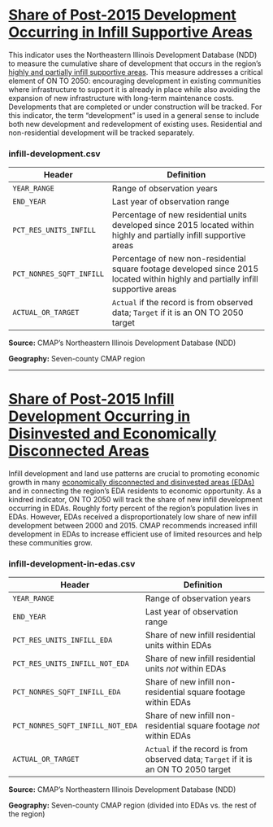 # [Share of Post-2015 Development Occurring in Infill Supportive Areas](https://www.cmap.illinois.gov/2050/indicators/infill-development)

This indicator uses the Northeastern Illinois Development Database (NDD) to measure the cumulative share of development that occurs in the region’s [highly and partially infill supportive areas](https://datahub.cmap.illinois.gov/dataset/on-to-2050-snapshot-data-infill-and-tod). This measure addresses a critical element of ON TO 2050: encouraging development in existing communities where infrastructure to support it is already in place while also avoiding the expansion of new infrastructure with long-term maintenance costs. Developments that are completed or under construction will be tracked. For this indicator, the term “development” is used in a general sense to include both new development and redevelopment of existing uses. Residential and non-residential development will be tracked separately.

### infill-development.csv

Header | Definition
-------|-----------
`YEAR_RANGE` | Range of observation years
`END_YEAR` | Last year of observation range
`PCT_RES_UNITS_INFILL` | Percentage of new residential units developed since 2015 located within highly and partially infill supportive areas
`PCT_NONRES_SQFT_INFILL` | Percentage of new non-residential square footage developed since 2015 located within highly and partially infill supportive areas
`ACTUAL_OR_TARGET` | `Actual` if the record is from observed data; `Target` if it is an ON TO 2050 target

**Source:** CMAP’s Northeastern Illinois Development Database (NDD)

**Geography:** Seven-county CMAP region

---

# [Share of Post-2015 Infill Development Occurring in Disinvested and Economically Disconnected Areas](https://www.cmap.illinois.gov/2050/indicators/infill-development#InclusiveGrowth)

Infill development and land use patterns are crucial to promoting economic growth in many [economically disconnected and disinvested areas (EDAs)](https://www.cmap.illinois.gov/2050/maps/eda) and in connecting the region’s EDA residents to economic opportunity. As a kindred indicator, ON TO 2050 will track the share of new infill development occurring in EDAs. Roughly forty percent of the region’s population lives in EDAs. However, EDAs received a disproportionately low share of new infill development between 2000 and 2015. CMAP recommends increased infill development in EDAs to increase efficient use of limited resources and help these communities grow.

### infill-development-in-edas.csv

Header | Definition
-------|-----------
`YEAR_RANGE` | Range of observation years
`END_YEAR` | Last year of observation range
`PCT_RES_UNITS_INFILL_EDA` | Share of new infill residential units within EDAs
`PCT_RES_UNITS_INFILL_NOT_EDA` | Share of new infill residential units *not* within EDAs
`PCT_NONRES_SQFT_INFILL_EDA` | Share of new infill non-residential square footage within EDAs
`PCT_NONRES_SQFT_INFILL_NOT_EDA` | Share of new infill non-residential square footage *not* within EDAs
`ACTUAL_OR_TARGET` | `Actual` if the record is from observed data; `Target` if it is an ON TO 2050 target

**Source:** CMAP’s Northeastern Illinois Development Database (NDD)

**Geography:** Seven-county CMAP region (divided into EDAs vs. the rest of the region)
